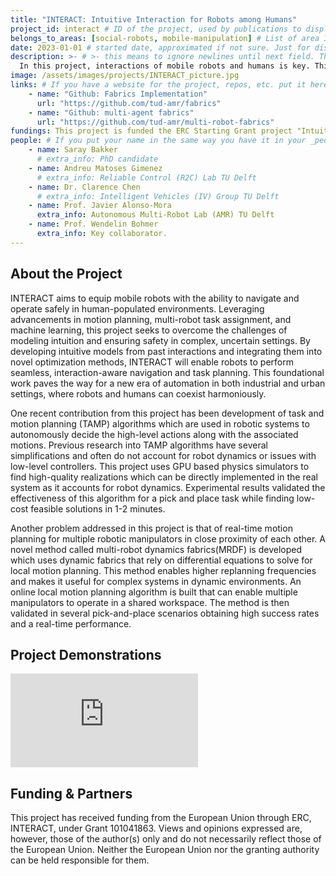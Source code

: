 ```yaml
---
title: "INTERACT: Intuitive Interaction for Robots among Humans"
project_id: interact # ID of the project, used by publications to display in this project.
belongs_to_areas: [social-robots, mobile-manipulation] # List of area IDs, separated by commas.
date: 2023-01-01 # started date, approximated if not sure. Just for display purposes and ordering
description: >- # >- this means to ignore newlines until next field. This is the project description, displayed in the project's card"
  In this project, interactions of mobile robots and humans is key. This concept is considered on multiple spatio-temporal granularities ranging from individual interactions to the macro interaction of a robot fleet with humans, and from short term (local) to long term (global) effects of the interaction. 
image: /assets/images/projects/INTERACT_picture.jpg
links: # If you have a website for the project, repos, etc. put it here.
    - name: "Github: Fabrics Implementation"
      url: "https://github.com/tud-amr/fabrics"
    - name: "Github: multi-agent fabrics"
      url: "https://github.com/tud-amr/multi-robot-fabrics"
fundings: This project is funded the ERC Starting Grant project "Intuitive Interaction for Humans among Robots (INTERACT)". 
people: # If you put your name in the same way you have it in your _people entry, your preferred link will be added. extra_info is optional.
    - name: Saray Bakker 
      # extra_info: PhD candidate
    - name: Andreu Matoses Gimenez
      # extra_info: Reliable Control (R2C) Lab TU Delft
    - name: Dr. Clarence Chen
      # extra_info: Intelligent Vehicles (IV) Group TU Delft
    - name: Prof. Javier Alonso-Mora
      extra_info: Autonomous Multi-Robot Lab (AMR) TU Delft
    - name: Prof. Wendelin Bohmer 
      extra_info: Key collaborator.
---
```

<!-- Here you put the main body of the page, in markdown. You can also mix in html, or change this .md to .html -->
<!-- The fields of People, Funding, Links and Publications will be generated automatically -->

## About the Project

INTERACT aims to equip mobile robots with the ability to navigate and operate safely in human-populated environments. Leveraging advancements in motion planning, multi-robot task assignment, and machine learning, this project seeks to overcome the challenges of modeling intuition and ensuring safety in complex, uncertain settings. By developing intuitive models from past interactions and integrating them into novel optimization methods, INTERACT will enable robots to perform seamless, interaction-aware navigation and task planning. This foundational work paves the way for a new era of automation in both industrial and urban settings, where robots and humans can coexist harmoniously.

One recent contribution from this project has been development of task and motion planning (TAMP) algorithms which are used in robotic systems to autonomously decide the high-level actions along with the associated motions. Previous research into TAMP algorithms have several simplifications and often do not account for robot dynamics or issues with low-level controllers. This project uses GPU based physics simulators to find high-quality realizations which can be directly implemented in the real system as it accounts for robot dynamics. Experimental results validated the effectiveness of this algorithm for a pick and place task while finding low-cost feasible solutions in 1-2 minutes. 

Another problem addressed in this project is that of real-time motion planning for multiple robotic manipulators in close proximity of each other. A novel method called multi-robot dynamics fabrics(MRDF) is developed which uses dynamic fabrics that rely on differential equations to solve for local motion planning. This method enables higher replanning frequencies and makes it useful for complex systems in dynamic environments. An online local motion planning algorithm is built that can enable multiple manipulators to operate in a shared workspace. The method is then validated in several pick-and-place scenarios obtaining high success rates and a real-time performance.   



## Project Demonstrations

<div class="ratio ratio-16x9">  
  <iframe src="https://www.youtube.com/embed/AldMFKnlW3M?si=X570HkJbSm7nanBI&mute=1" title="YouTube video player" frameborder="0" allow="accelerometer; autoplay; clipboard-write; encrypted-media; gyroscope; picture-in-picture; web-share" referrerpolicy="strict-origin-when-cross-origin" allowfullscreen>
  </iframe>
</div>

## Funding & Partners

This project has received funding from the European Union through ERC, INTERACT, under Grant 101041863. Views and opinions expressed are, however, those of the author(s) only and do not necessarily reflect those of the European Union. Neither the European Union nor the granting authority can be held responsible for them.
